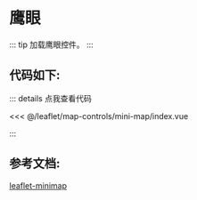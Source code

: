<script setup>
// 解决打包错误 (window is not defined)
// VuePress 是在Node.js 服务端渲染，node没有window，所以报错ReferenceError: window is not defined
import { shallowRef, onMounted } from 'vue'    
const mapComponent = shallowRef(null)
onMounted(()=>{
    import('./index.vue').then(module => {
      mapComponent.value = module.default
    })
})
</script>
# 鹰眼

::: tip
加载鹰眼控件。
:::

<component v-if="mapComponent" :is="mapComponent"></component>

## 代码如下:

::: details 点我查看代码

<<< @/leaflet/map-controls/mini-map/index.vue

:::

## 参考文档:
[leaflet-minimap](https://github.com/Norkart/Leaflet-MiniMap)